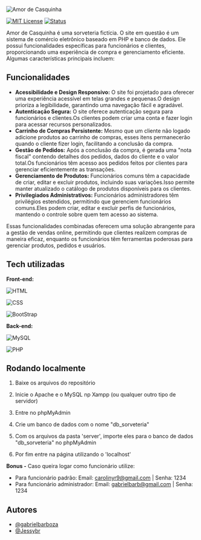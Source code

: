 ![Amor de Casquinha]([https://i.imgur.com/wJhEaeW.png](https://i.imgur.com/wJhEaeW.png))

[![MIT License](https://img.shields.io/badge/License-MIT-green.svg)](https://choosealicense.com/licenses/mit/)  [![Status](https://img.shields.io/badge/Status-Conclu%C3%ADdo-%2322af2e?style=flat)](https://choosealicense.com/licenses/mit/) 

Amor de Casquinha é uma sorveteria fictícia. O site em questão é um sistema de comércio eletrônico baseado em PHP e banco de dados. Ele possui funcionalidades específicas para funcionários e clientes, proporcionando uma experiência de compra e gerenciamento eficiente. Algumas características principais incluem:

## Funcionalidades

- **Acessibilidade e Design Responsivo:**
O site foi projetado para oferecer uma experiência acessível em telas grandes e pequenas.O design prioriza a legibilidade, garantindo uma navegação fácil e agradável.
- **Autenticação Segura:**
O site oferece autenticação segura para funcionários e clientes.Os clientes podem criar uma conta e fazer login para acessar recursos personalizados.
- **Carrinho de Compras Persistente:**
Mesmo que um cliente não logado adicione produtos ao carrinho de compras, esses itens permanecerão quando o cliente fizer login, facilitando a conclusão da compra.
- **Gestão de Pedidos:**
Após a conclusão da compra, é gerada uma "nota fiscal" contendo detalhes dos pedidos, dados do cliente e o valor total.Os funcionários têm acesso aos pedidos feitos por clientes para gerenciar eficientemente as transações.
- **Gerenciamento de Produtos:**
Funcionários comuns têm a capacidade de criar, editar e excluir produtos, incluindo suas variações.Isso permite manter atualizado o catálogo de produtos disponíveis para os clientes.
- **Privilegiados Administrativos:** 
Funcionários administradores têm privilégios estendidos, permitindo que gerenciem funcionários comuns.Eles podem criar, editar e excluir perfis de funcionários, mantendo o controle sobre quem tem acesso ao sistema.

Essas funcionalidades combinadas oferecem uma solução abrangente para a gestão de vendas online, permitindo que clientes realizem compras de maneira eficaz, enquanto os funcionários têm ferramentas poderosas para gerenciar produtos, pedidos e usuários.



## Tech utilizadas

**Front-end:** 

![HTML](https://img.shields.io/badge/HTML-239120?style=for-the-badge&logo=html5&logoColor=white)

![CSS](https://img.shields.io/badge/CSS-239120?&style=for-the-badge&logo=css3&logoColor=white)

![BootStrap](	https://img.shields.io/badge/Bootstrap-563D7C?style=for-the-badge&logo=bootstrap&logoColor=white)

**Back-end:** 

![MySQL](https://img.shields.io/badge/MySQL-00000F?style=for-the-badge&logo=mysql&logoColor=white)

![PHP](https://img.shields.io/badge/PHP-777BB4?style=for-the-badge&logo=php&logoColor=white)


## Rodando localmente

1. Baixe os arquivos do repositório

2. Inicie o Apache e o MySQL np Xampp (ou qualquer outro tipo de servidor)

3. Entre no phpMyAdmin

4. Crie um banco de dados com o nome "db_sorveteria"

5. Com os arquivos da pasta 'server', importe eles para o banco de dados "db_sorveteria" no phpMyAdmin

6. Por fim entre na página utilizando o 'localhost'

**Bonus -** Caso queira logar como funcionário utilize:
-  Para funcionário padrão:
Email: carolinyr9@gmail.com  | Senha: 1234
- Para funcionário administrador:
Email: gabrielbarb@gmail.com | Senha: 1234


## Autores

- [@gabrieIbarboza](https://github.com/gabrieIbarboza)
- [@Jessybr](https://github.com/Jessybr)

